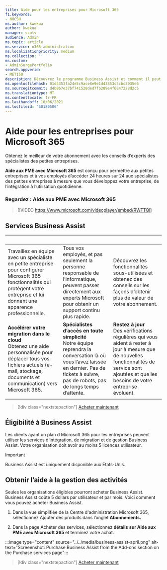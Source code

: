 ```yaml
---
title: Aide pour les entreprises pour Microsoft 365
f1.keywords:
- NOCSH
ms.author: kwekua
author: kwekua
manager: scotv
audience: Admin
ms.topic: article
ms.service: o365-administration
ms.localizationpriority: medium
ms.collection: ''
ms.custom:
- AdminSurgePortfolio
search.appverid:
- MET150
description: Découvrez le programme Business Assist et comment il peut aider votre organisation à améliorer l’aide et l’utilisation Microsoft 365 entreprise.
ms.openlocfilehash: 01d4353fa24e5c9ace8e9e1d43853c5cbc3935e6
ms.sourcegitcommit: d4b867e37bf741528ded7fb289e4f6847228d2c5
ms.translationtype: MT
ms.contentlocale: fr-FR
ms.lasthandoff: 10/06/2021
ms.locfileid: "60180506"
---
```

# <a name="business-assist-for-microsoft-365"></a>Aide pour les entreprises pour Microsoft 365

Obtenez le meilleur de votre abonnement avec les conseils d’experts des spécialistes des petites entreprises.

**Aide aux PME avec Microsoft 365** est conçu pour permettre aux petites entreprises et à vos employés d’accéder 24 heures sur 24 aux spécialistes des petites entreprises à mesure que vous développez votre entreprise, de l’intégration à l’utilisation quotidienne.

### <a name="watch-business-assist-for-microsoft-365"></a>Regardez : Aide aux PME avec Microsoft 365

> [!VIDEO https://www.microsoft.com/videoplayer/embed/RWFTQl]

## <a name="business-assist-services"></a>Services Business Assist

|&nbsp;|&nbsp;|&nbsp;|
|:-----|:-----|:-----|
|Travaillez en équipe avec un spécialiste en petite entreprise pour configurer Microsoft 365 fonctionnalités qui protègent votre entreprise et lui donnent une apparence professionnelle. |Tous vos employés, et pas seulement la personne responsable de l’informatique, peuvent passer directement aux experts Microsoft pour obtenir un support continu plus rapide. |Découvrez les fonctionnalités sous-utilisées et obtenez des conseils sur les façons d’obtenir plus de valeur de votre abonnement. |
|**Accélérer votre migration dans le cloud** <br> Obtenez une aide personnalisée pour déplacer tous vos fichiers actuels (e-mail, stockage, documents et communication) vers Microsoft 365. |**Spécialistes d’accès en toute simplicité** <br> Notre équipe reprendra la conversation là où vous l’avez laissée en dernier. Pas de tickets à suivre, pas de robots, pas de longs temps d’attente. |**Restez à jour** <br> Des vérifications régulières qui vous aident à rester à jour à mesure que de nouvelles fonctionnalités de service sont ajoutées et que les besoins de votre entreprise évoluent. |
| | | |

> [!div class="nextstepaction"]
> [Acheter maintenant](https://go.microsoft.com/fwlink/p/?linkid=2158423)

## <a name="eligibility-for-business-assist"></a>Éligibilité à Business Assist

Les clients ayant un plan d Microsoft 365 pour les entreprises peuvent utiliser les services d’intégration, de migration et de gestion Business Assist. Votre organisation doit avoir au moins 5 licences utilisateur.

> [!IMPORTANT]
> Business Assist est uniquement disponible aux États-Unis.

## <a name="get-business-assist"></a>Obtenir l’aide à la gestion des activités

Seules les organisations éligibles pourront acheter Business Assist. Business Assist coûte 5 dollars par utilisateur et par mois. Voici comment vous pouvez acheter Business Assist.

1. Dans la vue simplifiée de la Centre d'administration Microsoft 365, sélectionnez Ajouter des produits dans l’onglet **Abonnements.** 

2. Dans la page Acheter des services, sélectionnez **détails** **sur Aide aux PME avec Microsoft 365** et terminez votre achat.

:::image type="content" source="../../media/business-assist-april.png" alt-text="Screeenshot: Purchase Business Assist from the Add-ons section on the Purchase services page":::

> [!div class="nextstepaction"]
> [Acheter maintenant](https://go.microsoft.com/fwlink/p/?linkid=2158423)

